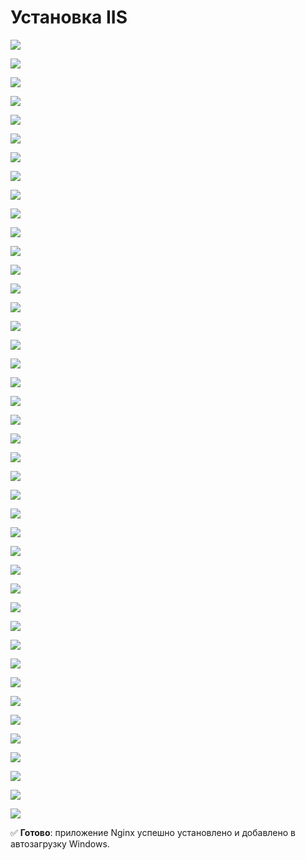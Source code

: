 # Установка IIS

![](<../../../../.gitbook/assets/install-webapi-iis-1.png>)

![](<../../../../.gitbook/assets/install-webapi-iis-2.png>)

![](<../../../../.gitbook/assets/install-webapi-iis-3.png>)

![](<../../../../.gitbook/assets/install-webapi-iis-4.png>)

![](<../../../../.gitbook/assets/install-webapi-iis-5.png>)

![](<../../../../.gitbook/assets/install-webapi-iis-6.png>)

![](<../../../../.gitbook/assets/install-webapi-iis-7.png>)

![](<../../../../.gitbook/assets/install-webapi-iis-8.png>)

![](<../../../../.gitbook/assets/install-webapi-iis-9.png>)

![](<../../../../.gitbook/assets/install-webapi-iis-10.png>)

![](<../../../../.gitbook/assets/install-webapi-iis-11.png>)

![](<../../../../.gitbook/assets/>)

![](<../../../../.gitbook/assets/>)

![](<../../../../.gitbook/assets/>)

![](<../../../../.gitbook/assets/>)

![](<../../../../.gitbook/assets/>)

![](<../../../../.gitbook/assets/>)

![](<../../../../.gitbook/assets/>)

![](<../../../../.gitbook/assets/>)

![](<../../../../.gitbook/assets/>)

![](<../../../../.gitbook/assets/>)

![](<../../../../.gitbook/assets/>)

![](<../../../../.gitbook/assets/>)

![](<../../../../.gitbook/assets/>)

![](<../../../../.gitbook/assets/>)

![](<../../../../.gitbook/assets/>)

![](<../../../../.gitbook/assets/>)

![](<../../../../.gitbook/assets/>)

![](<../../../../.gitbook/assets/>)

![](<../../../../.gitbook/assets/>)

![](<../../../../.gitbook/assets/>)

![](<../../../../.gitbook/assets/>)

![](<../../../../.gitbook/assets/>)

![](<../../../../.gitbook/assets/>)

![](<../../../../.gitbook/assets/>)

![](<../../../../.gitbook/assets/>)

![](<../../../../.gitbook/assets/>)

![](<../../../../.gitbook/assets/>)

![](<../../../../.gitbook/assets/>)

![](<../../../../.gitbook/assets/>)

![](<../../../../.gitbook/assets/>)

![](<../../../../.gitbook/assets/>)

:white_check_mark: **Готово**: приложение Nginx успешно установлено и добавлено в автозагрузку Windows.
